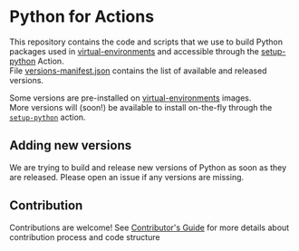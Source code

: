 # Python for Actions
This repository contains the code and scripts that we use to build Python packages used in [virtual-environments](https://github.com/actions/virtual-environments) and accessible through the [setup-python](https://github.com/actions/setup-python) Action.  
File [versions-manifest.json](./versions-manifest.json) contains the list of available and released versions.  

Some versions are pre-installed on [virtual-environments](https://github.com/actions/virtual-environments) images.  
More versions will (soon!) be available to install on-the-fly through the [`setup-python`](https://github.com/actions/setup-python) action.

## Adding new versions
We are trying to build and release new versions of Python as soon as they are released. Please open an issue if any versions are missing.

## Contribution
Contributions are welcome! See [Contributor's Guide](./CONTRIBUTING.md) for more details about contribution process and code structure
